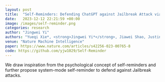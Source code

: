 ```yaml
---
layout: post
title:  "Self-Reminders: Defending ChatGPT against Jailbreak Attack via Self-Reminders"
date:   2023-12-12 22:21:59 +00:00
image: /images/self-reminder.png
categories: research
author: "Jingwei Yi"
authors: "Yueqi Xie*, <strong>Jingwei Yi*</strong>, Jiawei Shao, Justin Curl, Lingjuan Lyu, Qifeng Chen, Xing Xie, Fangzhao Wu"
venue: "Nature Machine Intelligence"
paper: https://www.nature.com/articles/s42256-023-00765-8
code: https://github.com/yjw1029/Self-Reminder
---
```

We draw inspiration from the psychological concept of self-reminders and further propose system-mode self-reminder to defend against Jailbreak attacks.